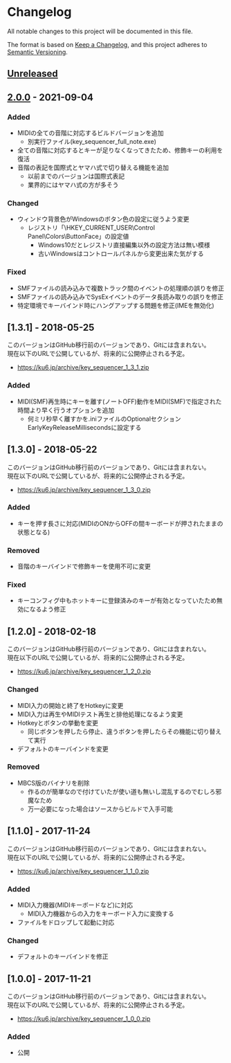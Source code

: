 # Changelog
All notable changes to this project will be documented in this file.

The format is based on [Keep a Changelog](https://keepachangelog.com/en/1.0.0/),
and this project adheres to [Semantic Versioning](https://semver.org/spec/v2.0.0.html).

## [Unreleased]

## [2.0.0] - 2021-09-04

### Added

- MIDIの全ての音階に対応するビルドバージョンを追加
    - 別実行ファイル(key_sequencer_full_note.exe)
- 全ての音階に対応するとキーが足りなくなってきたため、修飾キーの利用を復活
- 音階の表記を国際式とヤマハ式で切り替える機能を追加
    - 以前までのバージョンは国際式表記
    - 業界的にはヤマハ式の方が多そう

### Changed

- ウィンドウ背景色がWindowsのボタン色の設定に従うよう変更
    - レジストリ「\HKEY_CURRENT_USER\Control Panel\Colors\ButtonFace」の設定値
        - Windows10だとレジストリ直接編集以外の設定方法は無い模様
        - 古いWindowsはコントロールパネルから変更出来た気がする

### Fixed

- SMFファイルの読み込みで複数トラック間のイベントの処理順の誤りを修正
- SMFファイルの読み込みでSysExイベントのデータ長読み取りの誤りを修正
- 特定環境でキーバインド時にハングアップする問題を修正(IMEを無効化)


## [1.3.1] - 2018-05-25

このバージョンはGitHub移行前のバージョンであり、Gitには含まれない。<br>
現在以下のURLで公開しているが、将来的に公開停止される予定。

- https://ku6.jp/archive/key_sequencer_1_3_1.zip

### Added

- MIDI(SMF)再生時にキーを離す(ノートOFF)動作をMIDI(SMF)で指定された時間より早く行うオプションを追加
    - 何ミリ秒早く離すかを.iniファイルのOptionalセクションEarlyKeyReleaseMillisecondsに設定する


## [1.3.0] - 2018-05-22

このバージョンはGitHub移行前のバージョンであり、Gitには含まれない。<br>
現在以下のURLで公開しているが、将来的に公開停止される予定。

- https://ku6.jp/archive/key_sequencer_1_3_0.zip

### Added

- キーを押す長さに対応(MIDIのONからOFFの間キーボードが押されたままの状態となる)

### Removed

- 音階のキーバインドで修飾キーを使用不可に変更

### Fixed

- キーコンフィグ中もホットキーに登録済みのキーが有効となっていたため無効になるよう修正


## [1.2.0] - 2018-02-18

このバージョンはGitHub移行前のバージョンであり、Gitには含まれない。<br>
現在以下のURLで公開しているが、将来的に公開停止される予定。

- https://ku6.jp/archive/key_sequencer_1_2_0.zip

### Changed

- MIDI入力の開始と終了をHotkeyに変更
- MIDI入力は再生やMIDIテスト再生と排他処理になるよう変更
- Hotkeyとボタンの挙動を変更
    - 同じボタンを押したら停止、違うボタンを押したらその機能に切り替えて実行
- デフォルトのキーバインドを変更

### Removed

- MBCS版のバイナリを削除
    - 作るのが簡単なので付けていたが使い道も無いし混乱するのでむしろ邪魔なため
    - 万一必要になった場合はソースからビルドで入手可能


## [1.1.0] - 2017-11-24

このバージョンはGitHub移行前のバージョンであり、Gitには含まれない。<br>
現在以下のURLで公開しているが、将来的に公開停止される予定。

- https://ku6.jp/archive/key_sequencer_1_1_0.zip

### Added

- MIDI入力機器(MIDIキーボードなど)に対応
    - MIDI入力機器からの入力をキーボード入力に変換する
- ファイルをドロップして起動に対応

### Changed

- デフォルトのキーバインドを修正


## [1.0.0] - 2017-11-21

このバージョンはGitHub移行前のバージョンであり、Gitには含まれない。<br>
現在以下のURLで公開しているが、将来的に公開停止される予定。

- https://ku6.jp/archive/key_sequencer_1_0_0.zip

### Added

- 公開


[Unreleased]: https://github.com/ku6-jp/key_sequencer/compare/v2.0.0...HEAD
[2.0.0]: https://github.com/ku6-jp/key_sequencer/releases/tag/v2.0.0
